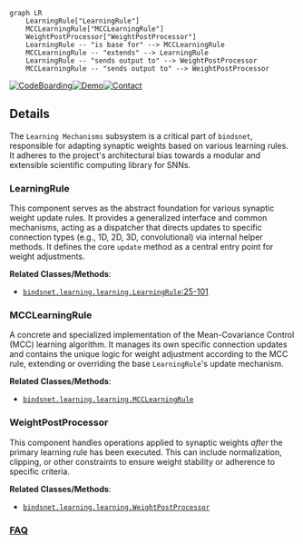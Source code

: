 ```mermaid
graph LR
    LearningRule["LearningRule"]
    MCCLearningRule["MCCLearningRule"]
    WeightPostProcessor["WeightPostProcessor"]
    LearningRule -- "is base for" --> MCCLearningRule
    MCCLearningRule -- "extends" --> LearningRule
    LearningRule -- "sends output to" --> WeightPostProcessor
    MCCLearningRule -- "sends output to" --> WeightPostProcessor
```

[![CodeBoarding](https://img.shields.io/badge/Generated%20by-CodeBoarding-9cf?style=flat-square)](https://github.com/CodeBoarding/GeneratedOnBoardings)[![Demo](https://img.shields.io/badge/Try%20our-Demo-blue?style=flat-square)](https://www.codeboarding.org/demo)[![Contact](https://img.shields.io/badge/Contact%20us%20-%20contact@codeboarding.org-lightgrey?style=flat-square)](mailto:contact@codeboarding.org)

## Details

The `Learning Mechanisms` subsystem is a critical part of `bindsnet`, responsible for adapting synaptic weights based on various learning rules. It adheres to the project's architectural bias towards a modular and extensible scientific computing library for SNNs.

### LearningRule
This component serves as the abstract foundation for various synaptic weight update rules. It provides a generalized interface and common mechanisms, acting as a dispatcher that directs updates to specific connection types (e.g., 1D, 2D, 3D, convolutional) via internal helper methods. It defines the core `update` method as a central entry point for weight adjustments.


**Related Classes/Methods**:

- <a href="https://github.com/BindsNET/bindsnet/blob/master/bindsnet/learning/learning.py#L25-L101" target="_blank" rel="noopener noreferrer">`bindsnet.learning.learning.LearningRule`:25-101</a>


### MCCLearningRule
A concrete and specialized implementation of the Mean-Covariance Control (MCC) learning algorithm. It manages its own specific connection updates and contains the unique logic for weight adjustment according to the MCC rule, extending or overriding the base `LearningRule`'s update mechanism.


**Related Classes/Methods**:

- <a href="https://github.com/BindsNET/bindsnet/blob/master/bindsnet/learning/learning.py" target="_blank" rel="noopener noreferrer">`bindsnet.learning.learning.MCCLearningRule`</a>


### WeightPostProcessor
This component handles operations applied to synaptic weights *after* the primary learning rule has been executed. This can include normalization, clipping, or other constraints to ensure weight stability or adherence to specific criteria.


**Related Classes/Methods**:

- <a href="https://github.com/BindsNET/bindsnet/blob/master/bindsnet/learning/learning.py" target="_blank" rel="noopener noreferrer">`bindsnet.learning.learning.WeightPostProcessor`</a>




### [FAQ](https://github.com/CodeBoarding/GeneratedOnBoardings/tree/main?tab=readme-ov-file#faq)